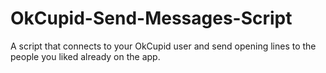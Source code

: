 # OkCupid-Send-Messages-Script
A script that connects to your OkCupid user and send opening lines to the people you liked already on the app.

